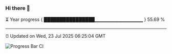 ### Hi there 👋

⏳ Year progress { ████████████████▁▁▁▁▁▁▁▁▁▁▁▁▁▁ } 55.69 %

---

⏰ Updated on Wed, 23 Jul 2025 06:25:04 GMT

![Progress Bar CI](https://github.com/liununu/liununu/workflows/Progress%20Bar%20CI/badge.svg)
